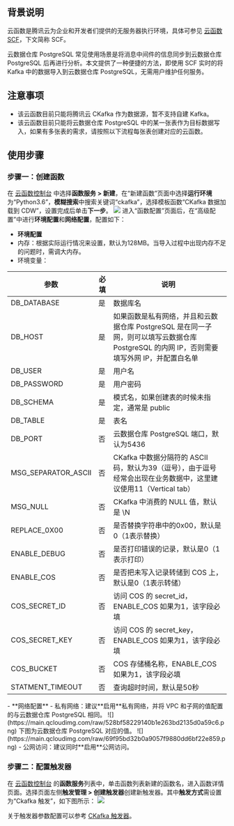 ## 背景说明
云函数是腾讯云为企业和开发者们提供的无服务器执行环境，具体可参见 [云函数 SCF](https://cloud.tencent.com/product/scf)，下文简称 SCF。

云数据仓库 PostgreSQL 常见使用场景是将消息中间件的信息同步到云数据仓库 PostgreSQL 后再进行分析。本文提供了一种便捷的方法，即使用 SCF 实时的将 Kafka 中的数据导入到云数据仓库 PostgreSQL，无需用户维护任何服务。

## 注意事项
- 该云函数目前只能将腾讯云 CKafka 作为数据源，暂不支持自建 Kafka。
- 该云函数目前只能将云数据仓库 PostgreSQL 中的某一张表作为目标数据写入，如果有多张表的需求，请按照以下流程每张表创建对应的云函数。

## 使用步骤
###  步骤一：创建函数
在 [云函数控制台](https://console.cloud.tencent.com/scf/index?rid=4) 中选择**函数服务 > 新建**，在“新建函数”页面中选择**运行环境**为“Python3.6”，**模糊搜索**中搜索关键词“ckafka”，选择模板函数“CKafka 数据加载到 CDW”，设置完成后单击**下一步**。
![](https://main.qcloudimg.com/raw/6115e15c0f228d08caeea72f59961262.png)
进入“函数配置”页面后，在“高级配置”中进行**环境配置**和**网络配置**，配置如下：
- **环境配置**
 - 内存：根据实际运行情况来设置，默认为128MB。当导入过程中出现内存不足的问题时，需调大内存。
 - 环境变量：
<table>
	<thead>
	<tr>
	<th>参数</th>
	<th>必填</th>
	<th>说明</th>
	</tr>
	</thead>
<tbody>
	<tr>
		<td>DB_DATABASE</td>
		<td>是</td>
		<td>数据库名</td>
	</tr>
	<tr>
		<td>DB_HOST</td>
		<td>是</td>
		<td>如果函数是私有网络，并且和云数据仓库 PostgreSQL 是在同一子网，则可以填写云数据仓库 PostgreSQL 的内网 IP，否则需要填写外网 IP，并配置白名单</td>
	</tr>
	<tr>
		<td>DB_USER</td>
		<td>是</td>
		<td>用户名</td>
	</tr>
	<tr>
		<td>DB_PASSWORD</td>
		<td>是</td>
		<td>用户密码</td>
	</tr>
	<tr>
		<td>DB_SCHEMA</td>
		<td>是</td>
		<td>模式名，如果创建表的时候未指定，通常是 public</td>
	</tr>
	<tr>
		<td>DB_TABLE</td>
		<td>是</td>
		<td>表名</td>
	</tr>
	<tr>
		<td>DB_PORT</td>
		<td>否</td>
		<td>云数据仓库 PostgreSQL 端口，默认为5436</td>
	</tr>
	<tr>
		<td>MSG_SEPARATOR_ASCII</td>
		<td>否</td>
		<td>CKafka 中数据分隔符的 ASCII 码，默认为39（逗号），由于逗号经常会出现在业务数据中，这里建议使用11（Vertical tab）</td>
	</tr>
	<tr>
		<td>MSG_NULL</td>
		<td>否</td>
		<td>CKafka 中消费的 NULL 值，默认是 \N</td>
	</tr>
	<tr>
		<td>REPLACE_0X00</td>
		<td>否</td>
		<td>是否替换字符串中的0x00，默认是0（1表示替换）</td>
	</tr>
	<tr>
		<td>ENABLE_DEBUG</td>
		<td>否</td>
		<td>是否打印错误的记录，默认是0（1表示打印）</td>
	</tr>
	<tr>
		<td>ENABLE_COS</td>
		<td>否</td>
		<td>是否把未写入记录转储到 COS 上，默认是0（1表示转储）</td>
	</tr>	
	<tr>
		<td>COS_SECRET_ID</td>
		<td>否</td>
		<td>访问 COS 的 secret_id，ENABLE_COS 如果为1，该字段必填</td>
	</tr>	
	<tr>
		<td>COS_SECRET_KEY</td>
		<td>否</td>
		<td>访问 COS 的 secret_key，ENABLE_COS 如果为1，该字段必填</td>
	</tr>	
	<tr>
		<td>COS_BUCKET</td>
		<td>否</td>
		<td>COS 存储桶名称，ENABLE_COS 如果为1，该字段必填</td>
	</tr>	
	<tr>
		<td>STATMENT_TIMEOUT</td>
		<td>否</td>
		<td>查询超时时间，默认是50秒</td>
	</tr>	
</tbody>
</table>
- **网络配置**
 - 私有网络：建议**启用**私有网络，并将 VPC 和子网的值配置的与云数据仓库 PostgreSQL 相同。
 ![](https://main.qcloudimg.com/raw/528bf58229140b1e263bd2135d0a59c6.png)
 下图为云数据仓库 PostgreSQL 对应的值。
![](https://main.qcloudimg.com/raw/69f95bd32b0a9057f9880dd6bf22e859.png)
 - 公网访问：建议同时**启用**公网访问。

### 步骤二：配置触发器

在 [云函数控制台](https://console.cloud.tencent.com/scf/index?rid=4) 的**函数服务**列表中，单击函数列表新建的函数名，进入函数详情页面。选择页面左侧**触发管理 > 创建触发器**创建新触发器。其中**触发方式**需设置为“Ckafka 触发”，如下图所示：
![](https://main.qcloudimg.com/raw/3ad13178a24acf0e9a5cee2d630b3457.png)

关于触发器参数配置可以参考 [CKafka 触发器](https://cloud.tencent.com/document/product/583/17530)。


